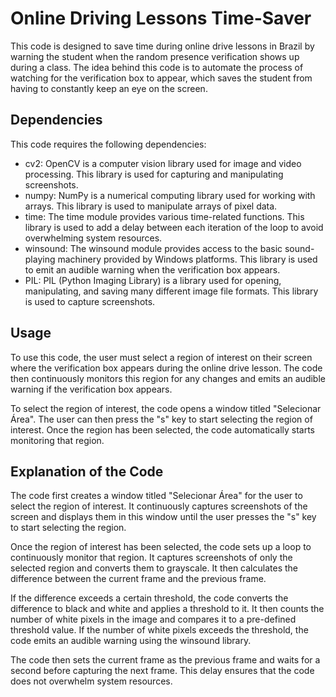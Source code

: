 # Online Driving Lessons Time-Saver

This code is designed to save time during online drive lessons in Brazil by warning the student when the random presence verification shows up during a class. The idea behind this code is to automate the process of watching for the verification box to appear, which saves the student from having to constantly keep an eye on the screen.

## Dependencies
This code requires the following dependencies:

* cv2: OpenCV is a computer vision library used for image and video processing. This library is used for capturing and manipulating screenshots.
* numpy: NumPy is a numerical computing library used for working with arrays. This library is used to manipulate arrays of pixel data.
* time: The time module provides various time-related functions. This library is used to add a delay between each iteration of the loop to avoid overwhelming system resources.
* winsound: The winsound module provides access to the basic sound-playing machinery provided by Windows platforms. This library is used to emit an audible warning when the verification box appears.
* PIL: PIL (Python Imaging Library) is a library used for opening, manipulating, and saving many different image file formats. This library is used to capture screenshots.

## Usage
To use this code, the user must select a region of interest on their screen where the verification box appears during the online drive lesson. The code then continuously monitors this region for any changes and emits an audible warning if the verification box appears.

To select the region of interest, the code opens a window titled "Selecionar Área". The user can then press the "s" key to start selecting the region of interest. Once the region has been selected, the code automatically starts monitoring that region.

## Explanation of the Code
The code first creates a window titled "Selecionar Área" for the user to select the region of interest. It continuously captures screenshots of the screen and displays them in this window until the user presses the "s" key to start selecting the region.

Once the region of interest has been selected, the code sets up a loop to continuously monitor that region. It captures screenshots of only the selected region and converts them to grayscale. It then calculates the difference between the current frame and the previous frame.

If the difference exceeds a certain threshold, the code converts the difference to black and white and applies a threshold to it. It then counts the number of white pixels in the image and compares it to a pre-defined threshold value. If the number of white pixels exceeds the threshold, the code emits an audible warning using the winsound library.

The code then sets the current frame as the previous frame and waits for a second before capturing the next frame. This delay ensures that the code does not overwhelm system resources.
